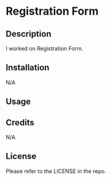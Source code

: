 # Registration Form

## Description

I worked on Registration Form.

## Installation
N/A

## Usage


## Credits
N/A

## License
Please refer to the LICENSE in the repo.
